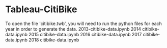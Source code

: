 # Tableau-CitiBike
To open the file 'citibike.twb', you will need to run the python files for each year in order to generate the data.
2013-citibike-data.ipynb
 2014 citibike-data.ipynb
 2015 citibike-data.ipynb
 2016 citibike-data.ipynb
 2017 citibike-data.ipynb
 2018 citibike-data.ipynb